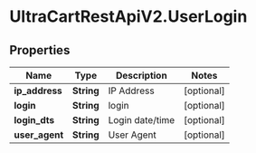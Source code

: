 # UltraCartRestApiV2.UserLogin

## Properties
Name | Type | Description | Notes
------------ | ------------- | ------------- | -------------
**ip_address** | **String** | IP Address | [optional] 
**login** | **String** | login | [optional] 
**login_dts** | **String** | Login date/time | [optional] 
**user_agent** | **String** | User Agent | [optional] 


